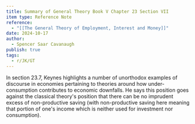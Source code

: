```yaml
---
title: Summary of General Theory Book V Chapter 23 Section VII
item type: Reference Note
reference:
  - "[[The General Theory of Employment, Interest and Money]]"
date: 2024-10-17
author:
  - Spencer Saar Cavanaugh
publish: true
tags:
  - r/JK/GT
---
```

In section 23.7, Keynes highlights a number of unorthodox examples of discourse in economies pertaining to theories around how under-consumption contributes to economic downfalls. He says this position goes against the classical theory's position that there can be no imprudent excess of non-productive saving (with non-productive saving here meaning that portion of one's income which is neither used for investment nor consumption).